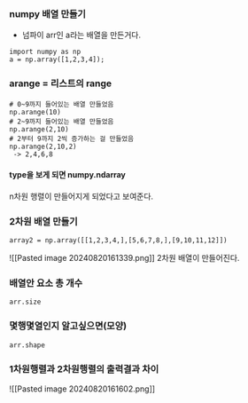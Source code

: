 
### numpy 배열 만들기
- 넘파이 arr인 a라는 배열을 만든거다.
```
import numpy as np
a = np.array([1,2,3,4]);
```
### arange = 리스트의 range
```
# 0~9까지 들어있는 배열 만들었음
np.arange(10)
# 2~9까지 들어있는 배열 만들었음
np.arange(2,10)
# 2부터 9까지 2씩 증가하는 걸 만들었음
np.arange(2,10,2)
 -> 2,4,6,8
```
#### type을 보게 되면 numpy.ndarray
n차원 행렬이 만들어지게 되었다고 보여준다.

### 2차원 배열 만들기
```
array2 = np.array([[1,2,3,4,],[5,6,7,8,],[9,10,11,12]])
```
![[Pasted image 20240820161339.png]]
2차원 배열이 만들어진다.
### 배열안 요소 총 개수
```
arr.size
```
### 몇행몇열인지 알고싶으면(모양)
```
arr.shape
```
### 1차원행렬과 2차원행렬의 출력결과 차이
![[Pasted image 20240820161602.png]]